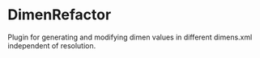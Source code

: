 # DimenRefactor
Plugin for generating and modifying dimen values in different dimens.xml independent of resolution.
